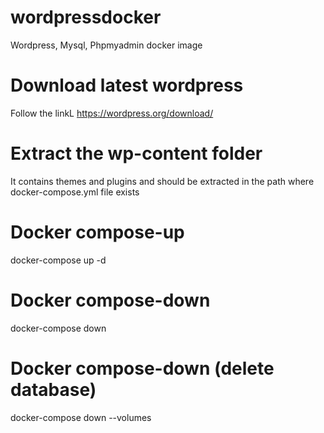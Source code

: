 # wordpressdocker
Wordpress, Mysql, Phpmyadmin docker image

# Download latest wordpress
Follow the linkL https://wordpress.org/download/

# Extract the wp-content folder 
It contains themes and plugins and should be extracted in the path where docker-compose.yml file exists

# Docker compose-up
docker-compose up -d

# Docker compose-down
docker-compose down

# Docker compose-down (delete database)
docker-compose down --volumes 
